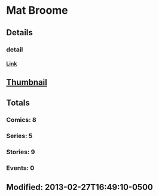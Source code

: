 # Mat  Broome 
## Details
### detail
#### [Link](http://marvel.com/comics/creators/4541/mat_broome?utm_campaign=apiRef&utm_source=225578a89fc76f3d20fbffda5d17a88d)
## [Thumbnail](http://i.annihil.us/u/prod/marvel/i/mg/7/00/4bb682893e18e.jpg)
## Totals
### Comics: 8
### Series: 5
### Stories: 9
### Events: 0
## Modified: 2013-02-27T16:49:10-0500